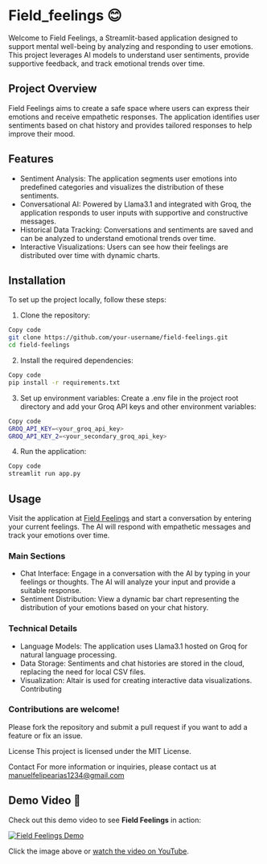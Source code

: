 # Field_feelings 😊

Welcome to Field Feelings, a Streamlit-based application designed to support mental well-being by analyzing and responding to user emotions. This project leverages AI models to understand user sentiments, provide supportive feedback, and track emotional trends over time.

## Project Overview
Field Feelings aims to create a safe space where users can express their emotions and receive empathetic responses. The application identifies user sentiments based on chat history and provides tailored responses to help improve their mood.

## Features
* Sentiment Analysis: The application segments user emotions into predefined categories and visualizes the distribution of these sentiments.
* Conversational AI: Powered by Llama3.1 and integrated with Groq, the application responds to user inputs with supportive and constructive messages.
* Historical Data Tracking: Conversations and sentiments are saved and can be analyzed to understand emotional trends over time.
* Interactive Visualizations: Users can see how their feelings are distributed over time with dynamic charts.

## Installation
To set up the project locally, follow these steps:

1. Clone the repository:

```bash
Copy code
git clone https://github.com/your-username/field-feelings.git
cd field-feelings
```
2. Install the required dependencies:

```bash
Copy code
pip install -r requirements.txt
```

3. Set up environment variables:
Create a .env file in the project root directory and add your Groq API keys and other environment variables:

```bash
Copy code
GROQ_API_KEY=<your_groq_api_key>
GROQ_API_KEY_2=<your_secondary_groq_api_key>
```
4. Run the application:

```bash
Copy code
streamlit run app.py
```

## Usage
Visit the application at [Field Feelings](https://fieldfeelings.streamlit.app)  and start a conversation by entering your current feelings. The AI will respond with empathetic messages and track your emotions over time.

### Main Sections
* Chat Interface: Engage in a conversation with the AI by typing in your feelings or thoughts. The AI will analyze your input and provide a suitable response.
* Sentiment Distribution: View a dynamic bar chart representing the distribution of your emotions based on your chat history.
### Technical Details
* Language Models: The application uses Llama3.1 hosted on Groq for natural language processing.
* Data Storage: Sentiments and chat histories are stored in the cloud, replacing the need for local CSV files.
* Visualization: Altair is used for creating interactive data visualizations.
Contributing
### Contributions are welcome! 

Please fork the repository and submit a pull request if you want to add a feature or fix an issue.

License
This project is licensed under the MIT License.

Contact
For more information or inquiries, please contact us at manuelfelipearias1234@gmail.com

## Demo Video 🎥

Check out this demo video to see **Field Feelings** in action:

[![Field Feelings Demo](https://i9.ytimg.com/vi_webp/CJAHikEBvjs/mq2.webp?sqp=CIismLYG-oaymwEmCMACELQB8quKqQMa8AEB-AH-CYAC0AWKAgwIABABGB8gTih_MA8=&rs=AOn4CLBCVTCJtKeCXLwWMJVdh26gdTpnnA)](https://youtu.be/CJAHikEBvjs>)

Click the image above or [watch the video on YouTube](https://youtu.be/CJAHikEBvjs>).
